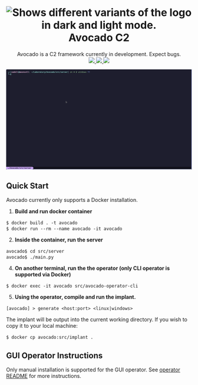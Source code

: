 <h1 align="center">
  <picture>
    <source media="(prefers-color-scheme: dark)" srcset="https://user-images.githubusercontent.com/70419560/226087624-a4c6a4b6-11fc-4195-9878-cb19b6089b66.png">
    <img alt="Shows different variants of the logo in dark and light mode." src="https://user-images.githubusercontent.com/70419560/226087634-67c086ce-2ea6-422a-b3a2-ade3822de914.png">
  </picture>
  Avocado C2
</h1>

<p align="center">
  Avocado is a C2 framework currently in development. Expect bugs.
  <br>

  <!-- Open github issues -->
  <a href="https://github.com/ProDefense/Avocado/issues?q=is%3Aissue+is%3Aopen+">
    <img src="https://img.shields.io/github/issues-raw/prodefense/avocado?color=f38ba8&style=for-the-badge">
  </a>

  <!-- Closed github issues -->
  <a href="https://github.com/ProDefense/Avocado/issues?q=is%3Aissue+is%3Aclosed">
    <img src="https://img.shields.io/github/issues-closed-raw/prodefense/avocado?color=a6e3a1&style=for-the-badge">
  </a>

  <!-- License -->
  <img src="https://img.shields.io/github/license/prodefense/avocado?color=b4befe&style=for-the-badge">

  ![demo](assets/avocado.gif)
</p>

## Quick Start

Avocado currently only supports a Docker installation.
1. **Build and run docker container**
```
$ docker build . -t avocado
$ docker run --rm --name avocado -it avocado
```

2. **Inside the container, run the server**
```
avocado$ cd src/server
avocado$ ./main.py
```

4. **On another terminal, run the the operator (only CLI operator is supported via Docker)**
```
$ docker exec -it avocado src/avocado-operator-cli
```

5. **Using the operator, compile and run the implant.**
```
[avocado] > generate <host:port> <linux|windows>
```

The implant will be output into the current working directory. If you wish to copy it to your local machine:
```
$ docker cp avocado:src/implant .
```

## GUI Operator Instructions
Only manual installation is supported for the GUI operator. See [operator README](client/README.md) for more instructions.

